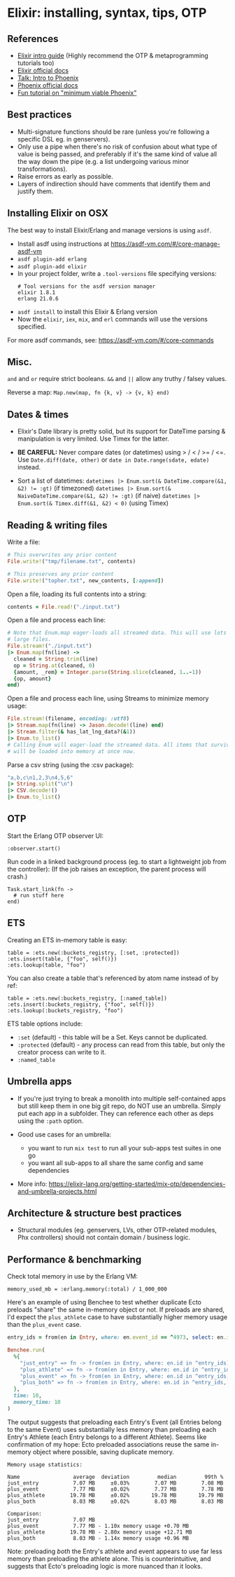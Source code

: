# Elixir: installing, syntax, tips, OTP


## References

  * [Elixir intro guide](https://elixir-lang.org/getting-started/introduction.html)
    (Highly recommend the OTP & metaprogramming tutorials too)
  * [Elixir official docs](https://hexdocs.pm/elixir/Kernel.html)
  * [Talk: Intro to Phoenix](https://www.youtube.com/watch?v=OxhTQdcieQE)
  * [Phoenix official docs](https://hexdocs.pm/phoenix/overview.html)
  * [Fun tutorial on "minimum viable Phoenix"](http://www.petecorey.com/blog/2019/05/20/minimum-viable-phoenix/)


## Best practices

  * Multi-signature functions should be rare (unless you're following a specific DSL eg. in genservers).
  * Only use a pipe when there's no risk of confusion about what type of value is being passed, and preferably if it's the same kind of value all the way down the pipe (e.g. a list undergoing various minor transformations).
  * Raise errors as early as possible.
  * Layers of indirection should have comments that identify them and justify them.



## Installing Elixir on OSX

The best way to install Elixir/Erlang and manage versions is using `asdf`.

  * Install asdf using instructions at https://asdf-vm.com/#/core-manage-asdf-vm
  * `asdf plugin-add erlang`
  * `asdf plugin-add elixir`
  * In your project folder, write a `.tool-versions` file specifying versions:
    ```
    # Tool versions for the asdf version manager
    elixir 1.8.1
    erlang 21.0.6
    ```
  * `asdf install` to install this Elixir & Erlang version
  * Now the `elixir`, `iex`, `mix`, and `erl` commands will use the versions specified.

For more asdf commands, see: https://asdf-vm.com/#/core-commands


## Misc.

`and` and `or` require strict booleans. `&&` and `||` allow any truthy / falsey values.

Reverse a map: `Map.new(map, fn {k, v} -> {v, k} end)`


## Dates & times

  * Elixir's Date library is pretty solid, but its support for DateTime parsing & manipulation is very limited. Use Timex for the latter.

  * **BE CAREFUL:** Never compare dates (or datetimes) using > / < / >= / <=. Use `Date.diff(date, other)` or `date in Date.range(sdate, edate)` instead.

  * Sort a list of datetimes:
    `datetimes |> Enum.sort(& DateTime.compare(&1, &2) != :gt)` (if timezoned)
    `datetimes |> Enum.sort(& NaiveDateTime.compare(&1, &2) != :gt)` (if naive)
    `datetimes |> Enum.sort(& Timex.diff(&1, &2) < 0)` (using Timex)


## Reading & writing files

Write a file:

```rb
# This overwrites any prior content
File.write!("tmp/filename.txt", contents)

# This preserves any prior content
File.write!("topher.txt", new_contents, [:append])
```

Open a file, loading its full contents into a string:

```rb
contents = File.read!("./input.txt")
```

Open a file and process each line:

```rb
# Note that Enum.map eager-loads all streamed data. This will use lots of memory for
# large files.
File.stream!("./input.txt")
|> Enum.map(fn(line) ->
  cleaned = String.trim(line)
  op = String.at(cleaned, 0)
  {amount, _rem} = Integer.parse(String.slice(cleaned, 1..-1))
  {op, amount}
end)
```

Open a file and process each line, using Streams to minimize memory usage:

```rb
File.stream!(filename, encoding: :utf8)
|> Stream.map(fn(line) -> Jason.decode!(line) end)
|> Stream.filter(& has_lat_lng_data?(&1))
|> Enum.to_list()
# Calling Enum will eager-load the streamed data. All items that survived the Stream.filter
# will be loaded into memory at once now.
```

Parse a csv string (using the :csv package):

```rb
"a,b,c\n1,2,3\n4,5,6"
|> String.split("\n")
|> CSV.decode!()
|> Enum.to_list()
```


## OTP

Start the Erlang OTP observer UI:

    :observer.start()

Run code in a linked background process (eg. to start a lightweight job from the controller):
(If the job raises an exception, the parent process will crash.)

    Task.start_link(fn ->
      # run stuff here
    end)


## ETS

Creating an ETS in-memory table is easy:

```
table = :ets.new(:buckets_registry, [:set, :protected])
:ets.insert(table, {"foo", self()})
:ets.lookup(table, "foo")
```

You can also create a table that's referenced by atom name instead of by ref:

```
table = :ets.new(:buckets_registry, [:named_table])
:ets.insert(:buckets_registry, {"foo", self()})
:ets.lookup(:buckets_registry, "foo")
```

ETS table options include:

  * `:set` (default) - this table will be a Set. Keys cannot be duplicated.
  * `:protected` (default) - any process can read from this table, but only the creator process can write to it.
  * `:named_table`


## Umbrella apps

  * If you're just trying to break a monolith into multiple self-contained apps but still keep them in one big git repo, do NOT use an umbrella. Simply put each app in a subfolder. They can reference each other as deps using the `:path` option.

  * Good use cases for an umbrella:
    - you want to run `mix test` to run all your sub-apps test suites in one go
    - you want all sub-apps to all share the same config and same dependencies

  * More info: https://elixir-lang.org/getting-started/mix-otp/dependencies-and-umbrella-projects.html


## Architecture & structure best practices

  * Structural modules (eg. genservers, LVs, other OTP-related modules, Phx controllers) should not contain domain / business logic.


## Performance & benchmarking

Check total memory in use by the Erlang VM:

    memory_used_mb = :erlang.memory(:total) / 1_000_000

Here's an example of using Benchee to test whether duplicate Ecto preloads "share" the same in-memory object or not. If preloads are shared, I'd expect the `plus_athlete` case to have substantially higher memory usage than the `plus_event` case.

```rb
entry_ids = from(en in Entry, where: en.event_id == ^4973, select: en.id) |> Repo.all()

Benchee.run(
  %{
    "just_entry" => fn -> from(en in Entry, where: en.id in ^entry_ids) |> Repo.all() end,
    "plus_athlete" => fn -> from(en in Entry, where: en.id in ^entry_ids, preload: :athlete) |> Repo.all() end,
    "plus_event" => fn -> from(en in Entry, where: en.id in ^entry_ids, preload: :event) |> Repo.all() end,
    "plus_both" => fn -> from(en in Entry, where: en.id in ^entry_ids, preload: [:athlete, :event]) |> Repo.all() end
  },
  time: 10,
  memory_time: 10
)
```

The output suggests that preloading each Entry's Event (all Entries belong to the same Event) uses substantially less memory than preloading each Entry's Athlete (each Entry belongs to a different Athlete). Seems like confirmation of my hope: Ecto preloaded associations reuse the same in-memory object where possible, saving duplicate memory.

```
Memory usage statistics:

Name                 average  deviation         median         99th %
just_entry           7.07 MB     ±0.03%        7.07 MB        7.08 MB
plus_event           7.77 MB     ±0.02%        7.77 MB        7.78 MB
plus_athlete        19.78 MB     ±0.02%       19.78 MB       19.79 MB
plus_both            8.03 MB     ±0.02%        8.03 MB        8.03 MB

Comparison:
just_entry           7.07 MB
plus_event           7.77 MB - 1.10x memory usage +0.70 MB
plus_athlete        19.78 MB - 2.80x memory usage +12.71 MB
plus_both            8.03 MB - 1.14x memory usage +0.96 MB
```

Note: preloading _both_ the Entry's athlete and event appears to use far less memory than preloading the athlete alone. This is counterintuitive, and suggests that Ecto's preloading logic is more nuanced than it looks.
